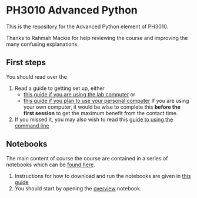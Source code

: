 # PH3010 Advanced Python

This is the repository for the Advanced Python element of PH3010.

Thanks to Rahmah Mackie for help reviewing the course and improving the many confusing explanations.

## First steps
You should read over the
1. Read a guide to getting set up, either 
    * [this guide if you are using the lab computer](https://github.com/GregoryAshton/PH3010_advanced_python/blob/main/guides/getting_setup_lab_computers.md) or
    * [this guide if you plan to use your personal computer](https://github.com/GregoryAshton/PH3010_advanced_python/blob/main/guides/getting_setup_personal_computer.md) 
 If you are using your own computer, it would be wise to complete this **before the first session** to get the maximum benefit from the contact time.
2. If you missed it, you may also wish to read this [guide to using the command line](https://github.com/GregoryAshton/PH3010_advanced_python/blob/main/guides/using_the_command_line.md)

## Notebooks
The main content of course the course are contained in a series of notebooks which can be [found here](https://github.com/GregoryAshton/PH3010_advanced_python/tree/main/notebooks).
1. Instructions for how to download and run the notebooks are given in [this guide](https://github.com/GregoryAshton/PH3010_advanced_python/blob/main/guides/PH3010_getting_started.md)
2. You should start by opening the [overview](./notebooks/0_overview.ipynb) notebook.
